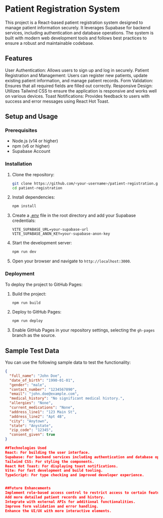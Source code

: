 # Patient Registration System

This project is a React-based patient registration system designed to manage patient information securely. It leverages Supabase for backend services, including authentication and database operations. The system is built with modern web development tools and follows best practices to ensure a robust and maintainable codebase.


## Features

User Authentication: Allows users to sign up and log in securely.
Patient Registration and Management: Users can register new patients, update existing patient information, and manage patient records.
Form Validation: Ensures that all required fields are filled out correctly.
Responsive Design: Utilizes Tailwind CSS to ensure the application is responsive and works well on various devices.
Toast Notifications: Provides feedback to users with success and error messages using React Hot Toast.


## Setup and Usage
### Prerequisites

- Node.js (v14 or higher)
- npm (v6 or higher)
- Supabase Account

### Installation

1. Clone the repository:
    ```bash
    git clone https://github.com/<your-username>/patient-registration.git
    cd patient-registration
    ```

2. Install dependencies:
    ```bash
    npm install
    ```

3. Create a [.env](http://_vscodecontentref_/1) file in the root directory and add your Supabase credentials:
    ```env
    VITE_SUPABASE_URL=your-supabase-url
    VITE_SUPABASE_ANON_KEY=your-supabase-anon-key
    ```

4. Start the development server:
    ```bash
    npm run dev
    ```

5. Open your browser and navigate to `http://localhost:3000`.

### Deployment

To deploy the project to GitHub Pages:

1. Build the project:
    ```bash
    npm run build
    ```

2. Deploy to GitHub Pages:
    ```bash
    npm run deploy
    ```

3. Enable GitHub Pages in your repository settings, selecting the `gh-pages` branch as the source.

## Sample Test Data

You can use the following sample data to test the functionality:

```json
{
  "full_name": "John Doe",
  "date_of_birth": "1990-01-01",
  "gender": "male",
  "contact_number": "1234567890",
  "email": "john.doe@example.com",
  "medical_history": "No significant medical history.",
  "allergies": "None",
  "current_medications": "None",
  "address_line1": "123 Main St",
  "address_line2": "Apt 4B",
  "city": "Anytown",
  "state": "Anystate",
  "zip_code": "12345",
  "consent_given": true
}

##Technologies Used
React: For building the user interface.
Supabase: For backend services including authentication and database operations.
Tailwind CSS: For styling the components.
React Hot Toast: For displaying toast notifications.
Vite: For fast development and build tooling.
TypeScript: For type checking and improved developer experience.


##Future Enhancements
Implement role-based access control to restrict access to certain features based on user roles.
Add more detailed patient records and history.
Integrate with external APIs for additional functionalities.
Improve form validation and error handling.
Enhance the UI/UX with more interactive elements.
